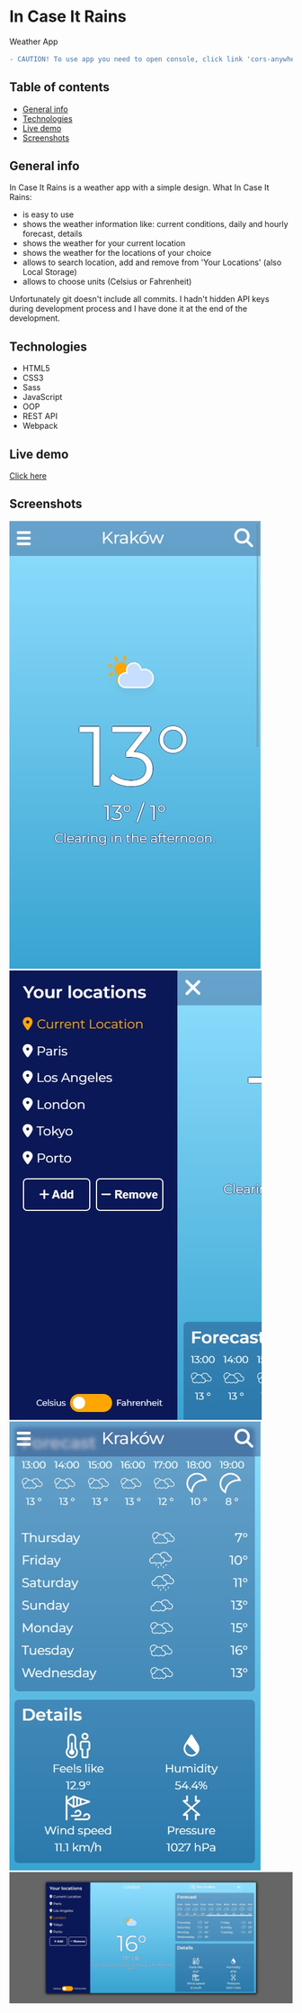 # In Case It Rains
Weather App
```diff
- CAUTION! To use app you need to open console, click link 'cors-anywhere.heroku...' and click "Request temporary access to the demo server". Then you can comeback and check the weather. That solution is due to lack of backend.
```
## Table of contents
* [General info](#general-info)
* [Technologies](#technologies)
* [Live demo](#live-demo)
* [Screenshots](#screenshots)

## General info
In Case It Rains is a weather app with a simple design.
What In Case It Rains:
* is easy to use
* shows the weather information like: current conditions, daily and hourly forecast, details
* shows the weather for your current location
* shows the weather for the locations of your choice
* allows to search location, add and remove from 'Your Locations' (also Local Storage)
* allows to choose units (Celsius or Fahrenheit)

Unfortunately git doesn't include all commits. I hadn't hidden API keys during development process and I have done it at the end of the development.

## Technologies
* HTML5
* CSS3
* Sass
* JavaScript
* OOP
* REST API
* Webpack

## Live demo
[Click here](http://www.in-case-it-rains.online/)

## Screenshots
![](./screenshots/screenshot-1-mobile.jpg)
![](./screenshots/screenshot-2-mobile.jpg)
![](./screenshots/screenshot-3-mobile.jpg)
![](./screenshots/screenshot-desktop.jpg)